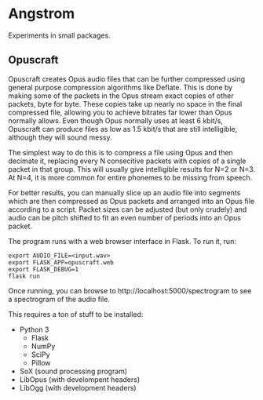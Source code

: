 # Angstrom

Experiments in small packages.

## Opuscraft

Opuscraft creates Opus audio files that can be further compressed using general purpose compression algorithms like Deflate. This is done by making some of the packets in the Opus stream exact copies of other packets, byte for byte. These copies take up nearly no space in the final compressed file, allowing you to achieve bitrates far lower than Opus normally allows. Even though Opus normally uses at least 6 kbit/s, Opuscraft can produce files as low as 1.5 kbit/s that are still intelligible, although they will sound messy.

The simplest way to do this is to compress a file using Opus and then decimate it, replacing every N consecitive packets with copies of a single packet in that group. This will usually give intelligible results for N=2 or N=3. At N=4, it is more common for entire phonemes to be missing from speech.

For better results, you can manually slice up an audio file into segments which are then compressed as Opus packets and arranged into an Opus file according to a script. Packet sizes can be adjusted (but only crudely) and audio can be pitch shifted to fit an even number of periods into an Opus packet.

The program runs with a web browser interface in Flask. To run it, run:

    export AUDIO_FILE=<input.wav>
    export FLASK_APP=opuscraft.web
    export FLASK_DEBUG=1
    flask run

Once running, you can browse to http://localhost:5000/spectrogram to see a spectrogram of the audio file.

This requires a ton of stuff to be installed:

* Python 3
    * Flask
    * NumPy
    * SciPy
    * Pillow
* SoX (sound processing program)
* LibOpus (with develompent headers)
* LibOgg (with development headers)

